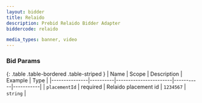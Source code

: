 ```yaml
---
layout: bidder
title: Relaido
description: Prebid Relaido Bidder Adapter
biddercode: relaido

media_types: banner, video
---
```


### Bid Params

{: .table .table-bordered .table-striped }
| Name          | Scope    | Description           | Example   | Type      |
|---------------|----------|-----------------------|-----------|-----------|
| `placementId` | required | Relaido placement id  | `1234567` | `string`  |
